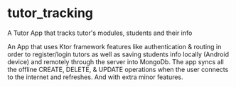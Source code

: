 # tutor_tracking
A Tutor App that tracks tutor's modules, students and their info

An App that uses Ktor framework features like authentication & routing in order to register/login tutors as well as saving students info locally
(Android device) and remotely through the server into MongoDb.
The app syncs all the offline CREATE, DELETE, & UPDATE operations when the user connects to the internet and refreshes.
And with extra minor features.
